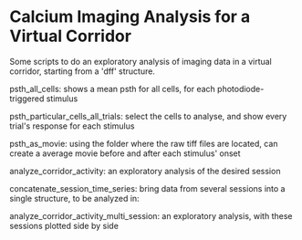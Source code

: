 # Calcium Imaging Analysis for a Virtual Corridor

Some scripts to do an exploratory analysis of imaging data in a virtual corridor, starting from a 'dff' structure.

psth_all_cells: shows a mean psth for all cells, for each photodiode-triggered stimulus

psth_particular_cells_all_trials: select the cells to analyse, and show every trial's response for each stimulus

psth_as_movie: using the folder where the raw tiff files are located, can create a average movie before and after each stimulus' onset

analyze_corridor_activity: an exploratory analysis of the desired session

concatenate_session_time_series: bring data from several sessions into a single structure, to be analyzed in:

analyze_corridor_activity_multi_session: an exploratory analysis, with these sessions plotted side by side
